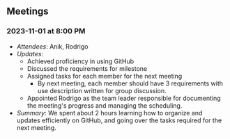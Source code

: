 ## Meetings

### 2023-11-01 at 8:00 PM
- *Attendees*: Anik, Rodrigo
- *Updates*:
  - Achieved proficiency in using GitHub
  - Discussed the requirements for milestone
  - Assigned tasks for each member for the next meeting
    - By next meeting, each member should have 3 requirements with use description written for group discussion.
  - Appointed Rodrigo as the team leader responsible for documenting the meeting's progress and managing the scheduling.
- *Summary*: We spent about 2 hours learning how to organize and updates efficiently on GitHub, and going over the tasks required for the next meeting.

### 